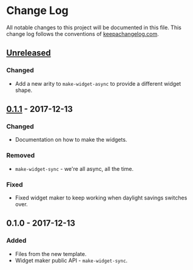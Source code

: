 # Change Log
All notable changes to this project will be documented in this file. This change log follows the conventions of [keepachangelog.com](http://keepachangelog.com/).

## [Unreleased]
### Changed
- Add a new arity to `make-widget-async` to provide a different widget shape.

## [0.1.1] - 2017-12-13
### Changed
- Documentation on how to make the widgets.

### Removed
- `make-widget-sync` - we're all async, all the time.

### Fixed
- Fixed widget maker to keep working when daylight savings switches over.

## 0.1.0 - 2017-12-13
### Added
- Files from the new template.
- Widget maker public API - `make-widget-sync`.

[Unreleased]: https://github.com/your-name/status-desktop-qt-test/compare/0.1.1...HEAD
[0.1.1]: https://github.com/your-name/status-desktop-qt-test/compare/0.1.0...0.1.1
